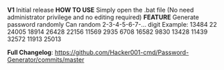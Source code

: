 **V1**
Initial release
**HOW TO USE**
Simply open the .bat file (No need administrator privilege and no editing required)
**FEATURE**
Generate password randomly
Can random 2-3-4-5-6-7-... digit
Example:
13484
22
24005
18914
26428
22156
11569
2935
6708
16582
9830
13428
11439
32572
11913
25013

**Full Changelog**: https://github.com/Hacker001-cmd/Password-Generator/commits/master
